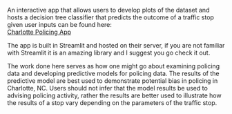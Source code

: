 
An interactive app that allows users to develop plots of the dataset and hosts a decision tree classifier that predicts the outcome of a traffic stop given user inputs can be found here:  
[Charlotte Policing App](https://sjwright90-dsba5122-design-contest-traffic-stops-app-wmovrg.streamlitapp.com/)

The app is built in Streamlit and hosted on their server, if you are not familiar with Streamlit it is an amazing library and I suggest you go check it out.

The work done here serves as how one might go about examining policing data and developing predictive models for policing data. The results of the predictive model are best used to demonstrate potential bias in policing in Charlotte, NC. Users should not infer that the model results be used to advising policing activity, rather the results are better used to illustrate how the results of a stop vary depending on the parameters of the traffic stop. 
